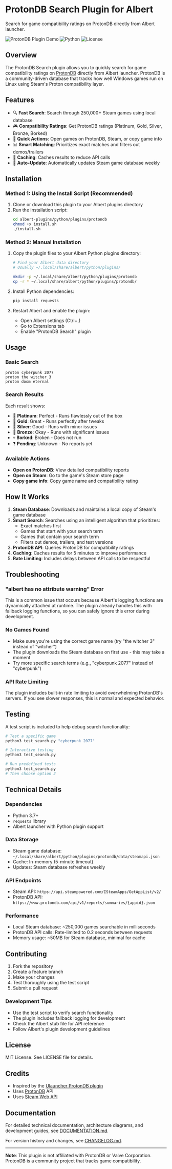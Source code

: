 # ProtonDB Search Plugin for Albert

Search for game compatibility ratings on ProtonDB directly from Albert launcher.

![ProtonDB Plugin Demo](https://img.shields.io/badge/Albert-Plugin-blue?style=flat-square)
![Python](https://img.shields.io/badge/Python-3.7+-green?style=flat-square)
![License](https://img.shields.io/badge/License-MIT-yellow?style=flat-square)

## Overview

The ProtonDB Search plugin allows you to quickly search for game compatibility ratings on [ProtonDB](https://www.protondb.com/) directly from Albert launcher. ProtonDB is a community-driven database that tracks how well Windows games run on Linux using Steam's Proton compatibility layer.

## Features

- 🔍 **Fast Search**: Search through 250,000+ Steam games using local database
- 🎮 **Compatibility Ratings**: Get ProtonDB ratings (Platinum, Gold, Silver, Bronze, Borked)
- 🚀 **Quick Actions**: Open games on ProtonDB, Steam, or copy game info
- 📊 **Smart Matching**: Prioritizes exact matches and filters out demos/trailers
- 💾 **Caching**: Caches results to reduce API calls
- 🔄 **Auto-Update**: Automatically updates Steam game database weekly

## Installation

### Method 1: Using the Install Script (Recommended)

1. Clone or download this plugin to your Albert plugins directory
2. Run the installation script:
   ```bash
   cd albert-plugins/python/plugins/protondb
   chmod +x install.sh
   ./install.sh
   ```

### Method 2: Manual Installation

1. Copy the plugin files to your Albert Python plugins directory:
   ```bash
   # Find your Albert data directory
   # Usually ~/.local/share/albert/python/plugins/
   
   mkdir -p ~/.local/share/albert/python/plugins/protondb
   cp -r * ~/.local/share/albert/python/plugins/protondb/
   ```

2. Install Python dependencies:
   ```bash
   pip install requests
   ```

3. Restart Albert and enable the plugin:
   - Open Albert settings (Ctrl+,)
   - Go to Extensions tab
   - Enable "ProtonDB Search" plugin

## Usage

### Basic Search
```
proton cyberpunk 2077
proton the witcher 3
proton doom eternal
```

### Search Results
Each result shows:
- 🥇 **Platinum**: Perfect - Runs flawlessly out of the box
- 🥇 **Gold**: Great - Runs perfectly after tweaks
- 🥈 **Silver**: Good - Runs with minor issues
- 🥉 **Bronze**: Okay - Runs with significant issues
- 💀 **Borked**: Broken - Does not run
- ❓ **Pending**: Unknown - No reports yet

### Available Actions
- **Open on ProtonDB**: View detailed compatibility reports
- **Open on Steam**: Go to the game's Steam store page
- **Copy game info**: Copy game name and compatibility rating

## How It Works

1. **Steam Database**: Downloads and maintains a local copy of Steam's game database
2. **Smart Search**: Searches using an intelligent algorithm that prioritizes:
   - Exact matches first
   - Games that start with your search term
   - Games that contain your search term
   - Filters out demos, trailers, and test versions
3. **ProtonDB API**: Queries ProtonDB for compatibility ratings
4. **Caching**: Caches results for 5 minutes to improve performance
5. **Rate Limiting**: Includes delays between API calls to be respectful

## Troubleshooting

### "albert has no attribute warning" Error

This is a common issue that occurs because Albert's logging functions are dynamically attached at runtime. The plugin already handles this with fallback logging functions, so you can safely ignore this error during development.

### No Games Found

- Make sure you're using the correct game name (try "the witcher 3" instead of "witcher")
- The plugin downloads the Steam database on first use - this may take a moment
- Try more specific search terms (e.g., "cyberpunk 2077" instead of "cyberpunk")

### API Rate Limiting

The plugin includes built-in rate limiting to avoid overwhelming ProtonDB's servers. If you see slower responses, this is normal and expected behavior.

## Testing

A test script is included to help debug search functionality:

```bash
# Test a specific game
python3 test_search.py "cyberpunk 2077"

# Interactive testing
python3 test_search.py

# Run predefined tests
python3 test_search.py
# Then choose option 2
```

## Technical Details

### Dependencies
- Python 3.7+
- `requests` library
- Albert launcher with Python plugin support

### Data Storage
- Steam game database: `~/.local/share/albert/python/plugins/protondb/data/steamapi.json`
- Cache: In-memory (5-minute timeout)
- Updates: Steam database refreshes weekly

### API Endpoints
- Steam API: `https://api.steampowered.com/ISteamApps/GetAppList/v2/`
- ProtonDB API: `https://www.protondb.com/api/v1/reports/summaries/{appid}.json`

### Performance
- Local Steam database: ~250,000 games searchable in milliseconds
- ProtonDB API calls: Rate-limited to 0.2 seconds between requests
- Memory usage: ~50MB for Steam database, minimal for cache

## Contributing

1. Fork the repository
2. Create a feature branch
3. Make your changes
4. Test thoroughly using the test script
5. Submit a pull request

### Development Tips

- Use the test script to verify search functionality
- The plugin includes fallback logging for development
- Check the Albert stub file for API reference
- Follow Albert's plugin development guidelines

## License

MIT License. See LICENSE file for details.

## Credits

- Inspired by the [Ulauncher ProtonDB plugin](https://github.com/NoXPhasma/ulauncher-protondb-search)
- Uses [ProtonDB](https://www.protondb.com/) API
- Uses [Steam Web API](https://steamcommunity.com/dev)

## Documentation

For detailed technical documentation, architecture diagrams, and development guides, see [DOCUMENTATION.md](DOCUMENTATION.md).

For version history and changes, see [CHANGELOG.md](CHANGELOG.md).

---

**Note**: This plugin is not affiliated with ProtonDB or Valve Corporation. ProtonDB is a community project that tracks game compatibility.